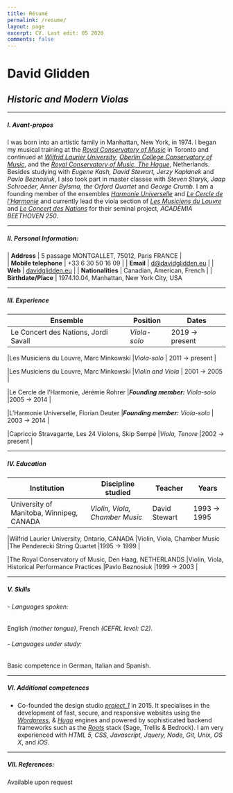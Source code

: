 ```yaml
---
title: Résumé
permalink: /resume/
layout: page
excerpt: CV. Last edit: 05 2020
comments: false
---
```


# David Glidden
## *Historic and Modern Violas*
***

##### I. Avant-propos  

I was born into an artistic family in Manhattan, New York, in 1974. I began my musical training at the [*Royal Conservatory of Music*](http://rcm.ca) in Toronto and continued at [*Wilfrid Laurier University*](http://wlu.ca), [*Oberlin College Conservatory of Music*](https://home.oberlin.edu), and the [*Royal Conservatory of Music, The Hague*](http://koncon.nl), Netherlands. Besides studying with *Eugene Kash, David Stewart, Jerzy Kapłanek* and *Pavlo Beznosiuk*, I also took part in master classes with *Steven Staryk, Jaap Schroeder, Anner Bylsma, the Orford Quartet* and *George Crumb*. I am a founding member of the ensembles [*Harmonie Universelle*](http://harmonie-universele.com) and [*Le Cercle de l’Harmonie*](http://cercledelharmonie.fr) and currently lead the viola section of [*Les Musiciens du Louvre*](http://mdlg.net) and [*Le Concert des Nations*](https://www.alia-vox.com/en/artists/le-concert-des-nations/) for their seminal project, *ACADÈMIA BEETHOVEN 250*.

***

##### II. Personal Information:

| **Address** | 5 passage MONTGALLET, 75012, Paris FRANCE |  
| **Mobile telephone** | +33 6 30 50 16 09 |
| **Email** | d@davidglidden.eu |
| **Web** | [davidglidden.eu](https://davidglidden.eu) |
| **Nationalities** | Canadian, American, French |
| **Birthdate/Place** | 1974.10.04, Manhattan, New York City, USA

***

##### III. Experience

|Ensemble   |Position   |Dates   |
|---   |---   |---   |
|Le Concert des Nations, Jordi Savall |*Viola-solo* | 2019 → present |

|Les Musiciens du Louvre, Marc Minkowski |*Viola-solo* | 2011 → present |

|Les Musiciens du Louvre, Marc Minkowski |*Violin and Viola* | 2001 → 2005 |

|Le Cercle de l’Harmonie, Jérémie Rohrer |***Founding member:** Viola-solo* |2005 → 2014 |

|L’Harmonie Universelle, Florian Deuter |***Founding member:** Viola-solo* | 2003 → 2014 |

|Capriccio Stravagante, Les 24 Violons, Skip Sempé |*Viola, Tenore* |2002 → present |

***

##### IV. Education

|Institution  |Discipline studied  |Teacher  |Years  |
|---   |---   |---   |---   |
|University of Manitoba, Winnipeg, CANADA |*Violin, Viola, Chamber Music* |David Stewart |1993 → 1995 |

|Wilfrid Laurier University, Ontario, CANADA |Violin, Viola, Chamber Music |The Penderecki String Quartet |1995 → 1999 |

|The Royal Conservatory of Music, Den Haag, NETHERLANDS |Violin, Viola, Historical Performance Practices |Pavlo Beznosiuk |1999 → 2003 |

***

##### V. Skills

###### - Languages spoken:
English *(mother tongue)*, French *(CEFRL level: C2)*.

###### - Languages under study:
Basic competence in German, Italian and Spanish.

***

##### VI. Additional competences

- Co-founded the design studio [*project\_1*](http://project1.io) in 2015. It specialises in the development of fast, secure, and responsive websites using the [*Wordpress*](http://wordpress.org), & [*Hugo*](http://gohugo.io) engines and powered by sophisticated backend frameworks such as the [*Roots*](http://roots.io) stack (Sage, Trellis & Bedrock). I am very experienced with *HTML 5, CSS, Javascript, Jquery, Node, Git, Unix, OS X*, and *iOS*.
***

##### VII. References:
Available upon request
